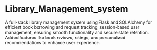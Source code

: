 # Library_Management_system
A full-stack library management system using Flask and SQLAlchemy for efficient book borrowing and request tracking, session-based user management, ensuring smooth functionality and secure state retention. Added features like book reviews, ratings, and personalized recommendations to enhance user experience.
